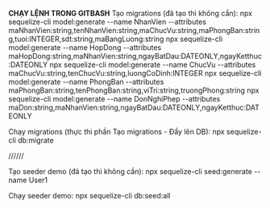 **CHẠY LỆNH TRONG GITBASH**
Tạo migrations (đã tạo thì không cần):
npx sequelize-cli model:generate --name NhanVien --attributes maNhanVien:string,tenNhanVien:string,maChucVu:string,maPhongBan:string,tuoi:INTEGER,sdt:string,maBangLuong:string
npx sequelize-cli model:generate --name HopDong --attributes maHopDong:string,maNhanVien:string,ngayBatDau:DATEONLY,ngayKetthuc:DATEONLY
npx sequelize-cli model:generate --name ChucVu --attributes maChucVu:string,tenChucVu:string,luongCoDinh:INTEGER
npx sequelize-cli model:generate --name PhongBan --attributes maPhongBan:string,tenPhongBan:string,viTri:string,truongPhong:string
npx sequelize-cli model:generate --name DonNghiPhep --attributes maDon:string,maNhanVien:string,ngayBatDau:DATEONLY,ngayKetthuc:DATEONLY

Chạy migrations (thực thi phần Tạo migrations - Đẩy lên DB):
npx sequelize-cli db:migrate

//////

Tạo seeder demo (đã tạo thì không cần):
npx sequelize-cli seed:generate --name User1

Chạy seeder demo:
npx sequelize-cli db:seed:all